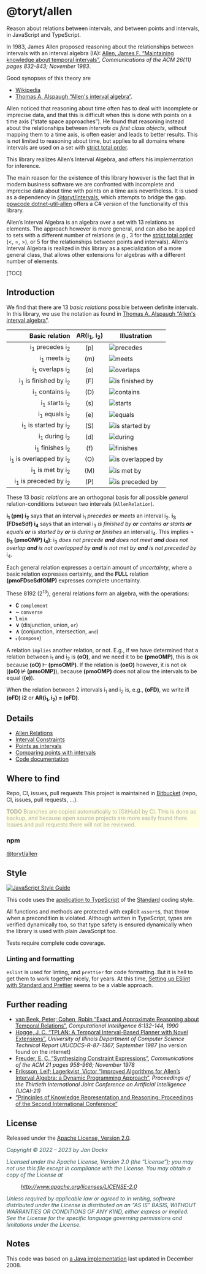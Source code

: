 <!---
Copyright © 2022 by Jan Dockx

Licensed under the Apache License, Version 2.0 (the “License”);
you may not use this file except in compliance with the License.
You may obtain a copy of the License at

http://www.apache.org/licenses/LICENSE-2.0

Unless required by applicable law or agreed to in writing, software
distributed under the License is distributed on an “AS IS” BASIS,
WITHOUT WARRANTIES OR CONDITIONS OF ANY KIND, either express or implied.
See the License for the specific language governing permissions and
limitations under the License.
-->

# @toryt/allen

Reason about relations between intervals, and between points and intervals, in JavaScript and TypeScript.

In 1983, James Allen proposed reasoning about the relationships between intervals with an interval algebra (IA): [Allen,
James F. “Maintaining knowledge about temporal intervals”], _Communications of the ACM 26(11) pages 832-843; November
1983_.

Good synopses of this theory are

- [Wikipedia]
- [Thomas A. Alspaugh “Allen's interval algebra”].

Allen noticed that reasoning about time often has to deal with incomplete or imprecise data, and that this is difficult
when this is done with points on a time axis (“state space approaches”). He found that reasoning instead about the
relationships between _intervals as first class objects_, without mapping them to a time axis, is often easier and leads
to better results. This is not limited to reasoning about time, but applies to all domains where intervals are used on a
set with [strict total order].

This library realizes Allen’s Interval Algebra, and offers his implementation for inference.

The main reason for the existence of this library however is the fact that in modern business software we are confronted
with incomplete and imprecise data about time with points on a time axis nevertheless. It is used as a dependency in
[@toryt/intervals], which attempts to bridge the gap. [ppwcode dotnet-util-allen] offers a C# version of the
functionality of this library.

Allen’s Interval Algebra is an algebra over a set with 13 relations as elements. The approach however is more general,
and can also be applied to sets with a different number of relations (e.g., 3 for the [strict total order] (&lt;, =,
&gt;), or 5 for the relationships between points and intervals). Allen’s Interval Algebra is realized in this library as
a specialization of a more general class, that allows other extensions for algebras with a different number of elements.

[TOC]

## Introduction

We find that there are 13 _basic relations_ possible between definite intervals. In this library, we use the notation as
found in [Thomas A. Alspaugh “Allen's interval algebra”].

|                               Basic relation | AR(i<sub>1</sub>,&nbsp;i<sub>2</sub>) | Illustration                          |
| -------------------------------------------: | :-----------------------------------: | ------------------------------------- |
|         i<sub>1</sub> precedes i<sub>2</sub> |                  (p)                  | ![precedes][precedes]                 |
|            i<sub>1</sub> meets i<sub>2</sub> |                  (m)                  | ![meets][meets]                       |
|         i<sub>1</sub> overlaps i<sub>2</sub> |                  (o)                  | ![overlaps][overlaps]                 |
|   i<sub>1</sub> is finished by i<sub>2</sub> |                  (F)                  | ![is finished by][is finished by]     |
|         i<sub>1</sub> contains i<sub>2</sub> |                  (D)                  | ![contains][contains]                 |
|           i<sub>1</sub> starts i<sub>2</sub> |                  (s)                  | ![starts][starts]                     |
|           i<sub>1</sub> equals i<sub>2</sub> |                  (e)                  | ![equals][equals]                     |
|    i<sub>1</sub> is started by i<sub>2</sub> |                  (S)                  | ![is started by][is started by]       |
|           i<sub>1</sub> during i<sub>2</sub> |                  (d)                  | ![during][during]                     |
|         i<sub>1</sub> finishes i<sub>2</sub> |                  (f)                  | ![finishes][finishes]                 |
| i<sub>1</sub> is overlapped by i<sub>2</sub> |                  (O)                  | ![is overlapped by][is overlapped by] |
|        i<sub>1</sub> is met by i<sub>2</sub> |                  (M)                  | ![is met by][is met by]               |
|   i<sub>1</sub> is preceded by i<sub>2</sub> |                  (P)                  | ![is preceded by][is preceded by]     |

These 13 _basic relations_ are an orthogonal basis for all possible _general_ relation-conditions between two intervals
(`AllenRelation`).

**i<sub>1</sub> (pm) i<sub>2</sub>** says that an interval i<sub>1</sub> _precedes **or** meets_ an interval
i<sub>2</sub>. **i<sub>3</sub> (FDseSdf) i<sub>4</sub>** says that an interval i<sub>3</sub> _is finished by **or**
contains **or** starts **or** equals **or** is started by **or** is during **or** finishes_ an interval i<sub>4</sub>.
This implies **¬ (i<sub>3</sub> (pmoOMP) i<sub>4</sub>)**: i<sub>3</sub> _does not precede **and** does not meet **and**
does not overlap **and** is not overlapped by **and** is not met by **and** is not preceded by_ i<sub>4</sub>.

Each general relation expresses a certain amount of _uncertainty_, where a basic relation expresses certainty, and the
**FULL** relation **(pmoFDseSdfOMP)** expresses complete uncertainty.

These 8192 (2<sup>13</sup>), general relations form an algebra, with the operations:

- **∁** `complement`
- **~** `converse`
- **\\** `min`
- **∨** (disjunction, union, `or`)
- **∧** (conjunction, intersection, `and`)
- **⨾** (`compose`)

A relation `implies` another relation, or not. E.g., if we have determined that a relation between i<sub>1</sub> and
i<sub>2</sub> is **(oO)**, and we need it to be **(pmoOMP)**, this is ok because **(oO) ⊢ (pmoOMP)**. If the relation is
**(oeO)** however, it is not ok (**(oO) ⊬ (pmoOMP)**), because **(pmoOMP)** does not allow the intervals to be equal
(**(e)**).

When the relation between 2 intervals i<sub>1</sub> and i<sub>2</sub> is, e.g., **(oFD)**, we write **i1 (oFD) i2** or
**AR(i<sub>1</sub>, i<sub>2</sub>) = (oFD)**.

## Details

- [Allen Relations]
- [Interval Constraints]
- [Points as intervals]
- [Comparing points with intervals]
- [Code documentation]

## Where to find

Repo, CI, issues, pull requests This project is maintained in [Bitbucket] (repo, CI, issues, pull requests, …).

<p style="background-color: lightyellow; color: darkgray;"><strong>TODO</strong> Branches are copied automatically 
to [GitHub] by CI. This is done as backup, and because open source projects are more easily found there. Issues and 
pull requests there will not be reviewed.</p>

### npm

[@toryt/allen][npm]

## Style

[![JavaScript Style Guide](https://cdn.rawgit.com/standard/standard/master/badge.svg)](https://github.com/standard/standard)

This code uses the [application to TypeScript][eslint-config-standard-with-typescript] of the [Standard] coding style.

All functions and methods are protected with explicit `assert`s, that throw when a precondition is violated. Although
written in TypeScript, types are verified dynamically too, so that type safety is ensured dynamically when the library
is used with plain JavaScript too.

Tests require complete code coverage.

### Linting and formatting

`eslint` is used for linting, and `prettier` for code formatting. But it is hell to get them to work together nicely,
for years. At this time,
[Setting up ESlint with Standard and Prettier](https://medium.com/nerd-for-tech/setting-up-eslint-with-standard-and-prettier-be245cb9fc64)
seems to be a viable approach.

## Further reading

- [van Beek, Peter; Cohen, Robin “Exact and Approximate Reasoning about Temporal Relations”], _Computational
  Intelligence 6:132-144, 1990_
- [Hogge, J. C. “TPLAN: A Temporal Interval-Based Planner with Novel Extensions”], _University of Illinois Department of
  Computer Science Technical Report UIUCDCS-R-87-1367, September 1987_ (no version found on the internet)
- [Freuder, E. C. “Synthesizing Constraint Expressions”], _Communications of the ACM 21 pages 958-966; November 1978_
- [Eriksson, Leif; Lagerkvist, Victor “Improved Algorithms for Allen’s Interval Algebra: a Dynamic Programming
  Approach”], _Proceedings of the Thirtieth International Joint Conference on Artificial Intelligence (IJCAI-21)_
- [”Principles of Knowledge Representation and Reasoning; Proceedings of the Second International Conference”]

## License

Released under the [Apache License, Version 2.0][license].

<div style="font-style: italic; color: darkslategray;">
<p>Copyright © 2022 – 2023 by Jan Dockx</p>

<p>Licensed under the Apache License, Version 2.0 (the “License”); you may not use this file except in compliance with
the License. You may obtain a copy of the License at</p>

<p style="margin-left: 1cm;"><a href="http://www.apache.org/licenses/LICENSE-2.0">http://www.apache.org/licenses/LICENSE-2.0</a></p>

<p>Unless required by applicable law or agreed to in writing, software distributed under the License is distributed 
on an “AS IS” BASIS, WITHOUT WARRANTIES OR CONDITIONS OF ANY KIND, either express or implied. See the License for 
the specific language governing permissions and limitations under the License.</p>
</div>

## Notes

This code was based on
[a Java implementation](https://github.com/jandppw/ppwcode-recovered-from-google-code/tree/master/java/value/trunk/src/main/java/org/ppwcode/value_III/time/interval)
last updated in December 2008.

<!---
All links are to Bitbucket, and not relative, because otherwise they do not work on the `npm` page.
-->

[precedes]: https://bitbucket.org/toryt/allen/raw/master/img/ar-basic/precedes.png
[meets]: https://bitbucket.org/toryt/allen/raw/master/img/ar-basic/meets.png
[overlaps]: https://bitbucket.org/toryt/allen/raw/master/img/ar-basic/overlaps.png
[is finished by]: https://bitbucket.org/toryt/allen/raw/master/img/ar-basic/finishedBy.png
[contains]: https://bitbucket.org/toryt/allen/raw/master/img/ar-basic/contains.png
[starts]: https://bitbucket.org/toryt/allen/raw/master/img/ar-basic/starts.png
[equals]: https://bitbucket.org/toryt/allen/raw/master/img/ar-basic/equals.png
[is started by]: https://bitbucket.org/toryt/allen/raw/master/img/ar-basic/startedBy.png
[during]: https://bitbucket.org/toryt/allen/raw/master/img/ar-basic/during.png
[finishes]: https://bitbucket.org/toryt/allen/raw/master/img/ar-basic/finishes.png
[is overlapped by]: https://bitbucket.org/toryt/allen/raw/master/img/ar-basic/overlappedBy.png
[is met by]: https://bitbucket.org/toryt/allen/raw/master/img/ar-basic/metBy.png
[is preceded by]: https://bitbucket.org/toryt/allen/raw/master/img/ar-basic/precededBy.png
[allen, james f. “maintaining knowledge about temporal intervals”]: https://dl.acm.org/doi/pdf/10.1145/182.358434
[wikipedia]: https://en.wikipedia.org/wiki/Allen%27s_interval_algebra
[thomas a. alspaugh “allen's interval algebra”]: https://www.ics.uci.edu/~alspaugh/cls/shr/allen.html
[@toryt/intervals]: https://bitbucket.org/toryt/intervals
[ppwcode dotnet-util-allen]: https://bitbucket.org/ppwcode/dotnet-util-allen
[strict total order]: https://en.wikipedia.org/wiki/Total¬_order
[precedes]: https://bitbucket.org/toryt/allen/raw/master/img/ar-basic/precedes.png
[meets]: https://bitbucket.org/toryt/allen/raw/master/img/ar-basic/meets.png
[overlaps]: https://bitbucket.org/toryt/allen/raw/master/img/ar-basic/overlaps.png
[is finished by]: https://bitbucket.org/toryt/allen/raw/master/img/ar-basic/finishedBy.png
[contains]: https://bitbucket.org/toryt/allen/raw/master/img/ar-basic/contains.png
[starts]: https://bitbucket.org/toryt/allen/raw/master/img/ar-basic/starts.png
[equals]: https://bitbucket.org/toryt/allen/raw/master/img/ar-basic/equals.png
[is started by]: https://bitbucket.org/toryt/allen/raw/master/img/ar-basic/startedBy.png
[during]: https://bitbucket.org/toryt/allen/raw/master/img/ar-basic/during.png
[finishes]: https://bitbucket.org/toryt/allen/raw/master/img/ar-basic/finishes.png
[is overlapped by]: https://bitbucket.org/toryt/allen/raw/master/img/ar-basic/overlappedBy.png
[is met by]: https://bitbucket.org/toryt/allen/raw/master/img/ar-basic/metBy.png
[is preceded by]: https://bitbucket.org/toryt/allen/raw/master/img/ar-basic/precededBy.png
[allen relations]: https://bitbucket.org/toryt/allen/src/master/doc/AllenRelation.md
[interval constraints]: https://bitbucket.org/toryt/allen/src/master/doc/IntervalConstraints.md
[points as intervals]: https://bitbucket.org/toryt/allen/src/master/doc/PointAsIntervals.md
[comparing points with intervals]: https://bitbucket.org/toryt/allen/src/master/doc/ComparingPointsWithIntervals.md
[code documentation]: https://bitbucket.org/toryt/allen/src/master/docs/index.html
[van Beek, Peter; Cohen, Robin “Exact and Approximate Reasoning about Temporal Relations”]:
  https://cs.uwaterloo.ca/~vanbeek/Publications/ci90.pdf
[Hogge, J. C. “TPLAN: A Temporal Interval-Based Planner with Novel Extensions”]:
  https://books.google.be/books/about/TPLAN.html?id=Sm85jtrtS7gC&redir_esc=y
[Freuder, E. C. “Synthesizing Constraint Expressions”]: https://dl.acm.org/doi/10.1145/359642.359654
[Eriksson, Leif; Lagerkvist, Victor “Improved Algorithms for Allen’s Interval Algebra: a Dynamic Programming Approach”]:
  https://www.ijcai.org/proceedings/2021/0258.pdf
[”Principles of Knowledge Representation and Reasoning; Proceedings of the Second International Conference”]:
  https://kr.org/proceedings/KR-1991-proceedings-scanned.pdf
[bitbucket]: https://bitbucket.org/toryt/allen
[github]: https://github.com/Toryt/allen
[npm]: https://www.npmjs.com/package/@toryt/allen
[standard]: https://standardjs.com
[eslint-config-standard-with-typescript]: https://github.com/standard/eslint-config-standard-with-typescript
[license]: https://bitbucket.org/toryt/allen/src/master/LICENSE
